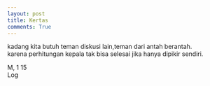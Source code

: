 ```yaml
---
layout: post
title: Kertas
comments: True
---
```


kadang kita butuh teman diskusi lain,teman dari antah berantah.  
karena perhitungan kepala tak bisa selesai jika hanya dipikir sendiri.  

M, 1 15  
Log

